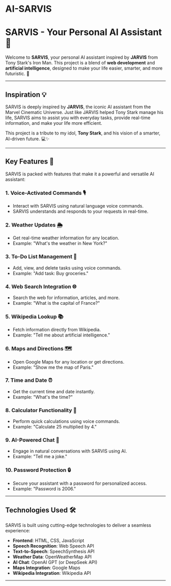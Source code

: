 # AI-SARVIS

# SARVIS - Your Personal AI Assistant 🤖



Welcome to **SARVIS**, your personal AI assistant inspired by **JARVIS** from Tony Stark's Iron Man. This project is a blend of **web development** and **artificial intelligence**, designed to make your life easier, smarter, and more futuristic. 🚀

---

## **Inspiration 💡**

SARVIS is deeply inspired by **JARVIS**, the iconic AI assistant from the Marvel Cinematic Universe. Just like JARVIS helped Tony Stark manage his life, SARVIS aims to assist you with everyday tasks, provide real-time information, and make your life more efficient. 

This project is a tribute to my idol, **Tony Stark**, and his vision of a smarter, AI-driven future. 💻✨

---

## **Key Features 🔑**

SARVIS is packed with features that make it a powerful and versatile AI assistant:

### **1. Voice-Activated Commands 🎙️**
- Interact with SARVIS using natural language voice commands.
- SARVIS understands and responds to your requests in real-time.

### **2. Weather Updates 🌦️**
- Get real-time weather information for any location.
- Example: "What's the weather in New York?"

### **3. To-Do List Management 📝**
- Add, view, and delete tasks using voice commands.
- Example: "Add task: Buy groceries."

### **4. Web Search Integration 🌐**
- Search the web for information, articles, and more.
- Example: "What is the capital of France?"

### **5. Wikipedia Lookup 📚**
- Fetch information directly from Wikipedia.
- Example: "Tell me about artificial intelligence."

### **6. Maps and Directions 🗺️**
- Open Google Maps for any location or get directions.
- Example: "Show me the map of Paris."

### **7. Time and Date ⏰**
- Get the current time and date instantly.
- Example: "What's the time?"

### **8. Calculator Functionality 🧮**
- Perform quick calculations using voice commands.
- Example: "Calculate 25 multiplied by 4."

### **9. AI-Powered Chat 💬**
- Engage in natural conversations with SARVIS using AI.
- Example: "Tell me a joke."

### **10. Password Protection 🔒**
- Secure your assistant with a password for personalized access.
- Example: "Password is 2006."

---

## **Technologies Used 🛠️**

SARVIS is built using cutting-edge technologies to deliver a seamless experience:

- **Frontend**: HTML, CSS, JavaScript
- **Speech Recognition**: Web Speech API
- **Text-to-Speech**: SpeechSynthesis API
- **Weather Data**: OpenWeatherMap API
- **AI Chat**: OpenAI GPT (or DeepSeek API)
- **Maps Integration**: Google Maps
- **Wikipedia Integration**: Wikipedia API

---

